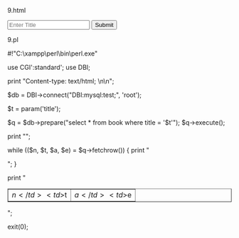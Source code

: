 9.html

<form action="http://localhost/cgi-bin/9.pl">
    <input type="text" name="title" placeholder="Enter Title">
    <input type="Submit" value="Submit"/>
</form>


9.pl

#!"C:\xampp\perl\bin\perl.exe"

use CGI':standard';
use DBI;

print "Content-type: text/html; \n\n";

$db = DBI->connect("DBI:mysql:test;", 'root');

$t = param('title');

$q = $db->prepare("select * from book where title = '$t'");
$q->execute();

print "<table border=1px>";

while (($n, $t, $a, $e) = $q->fetchrow()) {
    print "<tr> <td>$n</td> <td>$t</td> <td>$a</td> <td>$e</td> </tr>";
}

print "</table>";

exit(0);
